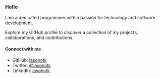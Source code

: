### Hello

I am a dedicated programmer with a passion for technology and software development.

Explore my GitHub profile to discover a collection of my projects, collaborations, and contributions.

#### Connect with me

- GitHub: [iasonotk](https://github.com/iasonotk)
- Twitter: [@iasonotk](https://twitter.com/iasonotk)
- LinkedIn: [iasonotk](https://www.linkedin.com/in/iasonotk)
